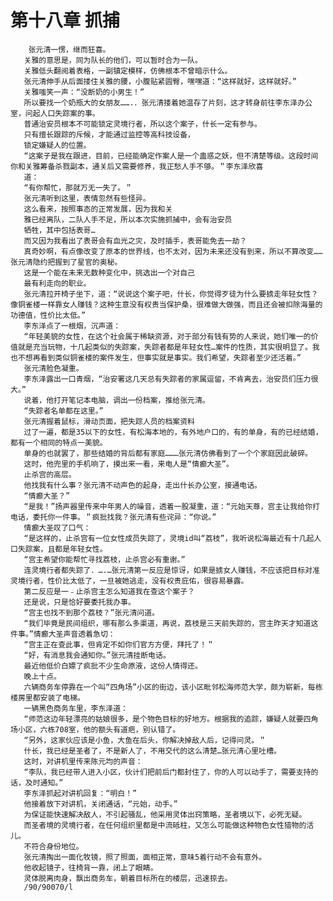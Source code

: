 # 第十八章 抓捕
        张元清一愣，继而狂喜。
       关雅的意思是，同为队长的他们，可以暂时合为一队。
       关雅低头翻阅着表格，一副镇定模样，仿佛根本不曾暗示什么。
       张元清伸手从后面搂住关雅的腰，小腹贴紧圆臀，嘿嘿道：“这样就好，这样就好。”
       关雅嗤笑一声：“没断奶的小男生！”
       所以要找一个奶瓶大的女朋友…….．张元清搂着她温存了片刻，这才转身前往李东泽办公室，问起人口失踪案的事。
       普通治安员根本不可能锁定灵境行者，所以这个案子，什长一定有参与。
       只有擅长跟踪的斥候，才能通过监控等高科技设备，
       锁定嫌疑人的位置。
       “这案子是我在跟进，目前，已经能确定作案人是一个蛊惑之妖，但不清楚等级。这段时间你和关雅筹备杀戮副本，通关后又需要修养，我正愁人手不够。＂李东泽欣喜
       道：
       “有你帮忙，那就万无一失了。＂
       张元清听到这里，表情忽然有些怪异。
       这么看来，按照事态的正常发展，因为我和关
       雅已经离队，二队人手不足，所以本次实施抓捕中，会有治安员
       牺牲，其中包括表哥…
       而又因为我看出了表哥会有血光之灾，及时插手，表哥能免去一劫？
       真奇妙啊，有点像改变了原本的世界线，也不太对，因为未来还没有到来，所以不算改变……张元清隐约把握到了星官的奥秘。
       这是一个能在未来无数种变化中，挑选出一个对自己
       最有利走向的职业。
       张元清拉开椅子坐下，道：“说说这个案子吧，什长，你觉得歹徒为什么要掳走年轻女性？像铜雀楼一样靠女人赚钱？这种生意没有权贵当保护桑，很难做大做强，而且还会被扣除海量的功德值，性价比太低。”
       李东泽点了一根烟，沉声道：
       “年轻美貌的女性，在这个社会属于稀缺资源，对于部分有钱有势的人来说，她们唯一的价值就是充当玩物，十几起类似的失踪案，失踪者都是年轻女性…案件的性质，其实很明显了。我也不想再看到类似铜雀楼的案件发生，但事实就是事实。我们希望，失踪者至少还活着。”
       张元清脸色凝重。
       李东泽露出一口青烟，“治安署这几天总有失踪者的家属逗留，不肯离去，治安员们压力很大。”
       说着，他打开笔记本电脑，调出一份档案，推给张元清。
       “失踪者名单都在这里。”
       张元清握着鼠标，滑动页面，把失踪人员的档案资料
       过了一遍，都是35以下的女性，有松海本地的，有外地户口的，有的单身，有的已经结婚，都有一个相同的特点一美貌。
       单身的也就罢了，那些结婚的背后都有家庭………张元清仿佛看到了一个个家庭因此破碎。
       这时，他兜里的手机响了，摸出来一看，来电人是“情癫大圣”。
       止杀宫的高层。
       他找我有什么事？张元清不动声色的起身，走出什长办公室，接通电话。
       “情癫大圣？”
       “是我！”扬声器里传来中年男人的噪音，透着一股凝重，道：“元始天尊，宫主让我给你打电话，委托你一件事。＂疯批找我？张元清有些诧异：“你说。”
       情癫大圣叹了口气：
       “是这样的，止杀宫有一位女性成员失踪了，灵境id叫“荔枝”，我听说松海最近有十几起人口失踪案，且都是年轻女性。
       “宫主希望你能帮忙寻找荔枝，止杀宫必有重谢。”
       连灵境行者都失踪了．….…张元清第一反应是惊讶，如果是掳女人赚钱，不应该把目标对准灵境行者，性价比太低了，一旦被她逃走，没有权贵庇佑，很容易暴露。
       第二反应是一﹣止杀宫主怎么知道我在查这个案子？
       还是说，只是恰好要委托我办事。
       “宫主也找不到那个荔枝？”张元清问道。
       “我们毕竟是民间组织，哪有那么多渠道，再说，荔枝是三天前失踪的，宫主昨天才知道这件事。”情癫大圣声音透着急切：
       “宫主正在查此事，但肯定不如你们官方方便，拜托了！＂
       “好，有消息我会通知你。”张元清挂断电话。
       最近他低价白嫖了疯批不少生命原液，这份人情得还。
       晚上十点。
       六辆商务车停靠在一个叫“四角场”小区的街边，该小区毗邻松海师范大学，颇为崭新，每栋楼房里都安装了电梯。
       一辆黑色商务车里，李东泽道：
       “师范这边年轻漂亮的姑娘很多，是个物色目标的好地方。根据我的追踪，嫌疑人就要四角场小区，六栋708室，他的额头有道疤，别认错了。
       “另外，这家伙应该是小鱼，大鱼在后头，你解决掉敌人后，记得问灵。＂
       什长，我已经是圣者了，不是新人了，不用交代的这么清楚…张元清心里吐槽。
       这时，对讲机里传来陈元均的声音：
       “李队，我已经带人进入小区，伙计们把前后门都封住了，你的人可以动手了，需要支持的话，及时通知。”
       李东泽抓起对讲机回复：“明白！”
       他接着放下对讲机，关闭通话，“元始，动手。”
       为保证能快速解决敌人，不引起骚乱，他采用灵体出窍策略，圣者境以下，必死无疑。
       而圣者境的灵境行者，在任何组织里都是中流砥柱，又怎么可能做这种物色女性猎物的活儿。
       不符合身份地位。
       张元清掏出一面化牧镜，照了照面，面相正常，意味5着行动不会有意外。
       他收起镜子，往椅背一靠，闭上了眼睛。
       灵体脱离肉身，飘出商务车，朝着目标所在的楼层，迅速掠去。
       /90/90070/l